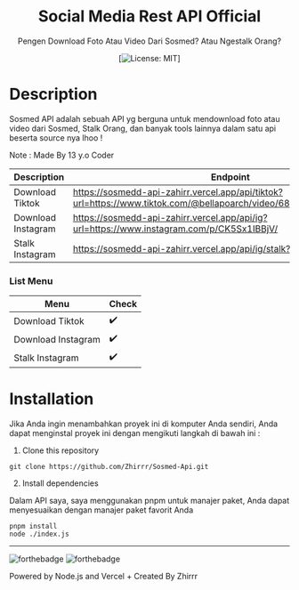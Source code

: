 <div align="center">
<h1>Social Media Rest API Official</h1>

<p>Pengen Download Foto Atau Video Dari Sosmed? Atau Ngestalk Orang?</p>

[![License: MIT](https://img.shields.io/badge/License-MIT-yellow.svg)]
</div>

# Description
Sosmed API adalah sebuah API yg berguna untuk mendownload foto atau video dari Sosmed, Stalk Orang, dan banyak tools lainnya dalam satu api beserta source nya lhoo !

Note : Made By 13 y.o Coder


| Description | Endpoint | 
|------------ | ---------|
| Download Tiktok | https://sosmedd-api-zahirr.vercel.app/api/tiktok?url=https://www.tiktok.com/@bellapoarch/video/6871376520468794629 |
| Download Instagram | https://sosmedd-api-zahirr.vercel.app/api/ig?url=https://www.instagram.com/p/CK5Sx1IBBjV/ |
| Stalk Instagram | https://sosmedd-api-zahirr.vercel.app/api/ig/stalk?user=zhirr_ajalah |


### List Menu
| Menu | Check | 
|------------ | ---------|
| Download Tiktok | ✔️ |
| Download Instagram | ✔️ |
| Stalk Instagram | ✔️ |


# Installation
Jika Anda ingin menambahkan proyek ini di komputer Anda sendiri, Anda dapat menginstal proyek ini dengan mengikuti langkah di bawah ini :

1. Clone this repository
```
git clone https://github.com/Zhirrr/Sosmed-Api.git
```
2. Install dependencies

Dalam API saya, saya menggunakan pnpm untuk manajer paket, Anda dapat menyesuaikan dengan manajer paket favorit Anda
```
pnpm install
node ./index.js
```

---
![forthebadge](https://forthebadge.com/images/badges/built-with-love.svg)
![forthebadge](https://forthebadge.com/images/badges/made-with-javascript.svg)

Powered by Node.js and Vercel + Created By Zhirrr
